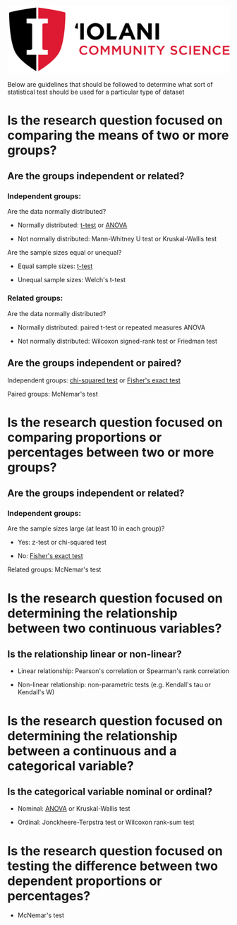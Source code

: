 ![](./IS_Logo_Stacked_CommunityScience.png)

Below are guidelines that should be followed to determine what sort of statistical test should be used for a particular type of dataset

# Is the research question focused on comparing the means of two or more groups?

## Are the groups independent or related?

### Independent groups:

Are the data normally distributed?

-  Normally distributed: [t-test](./pages/ttest.md) or [ANOVA](./pages/anova.md)

-  Not normally distributed: Mann-Whitney U test or Kruskal-Wallis test
    
Are the sample sizes equal or unequal?

- Equal sample sizes: [t-test](./pages/ttest.md)

- Unequal sample sizes: Welch's t-test
    
### Related groups:

Are the data normally distributed?

- Normally distributed: paired t-test or repeated measures ANOVA
    
- Not normally distributed: Wilcoxon signed-rank test or Friedman test
    
## Are the groups independent or paired?

Independent groups: [chi-squared test](./pages/chisquare.md) or [Fisher's exact test](./pages/fisherstest.md)

Paired groups: McNemar's test
      
# Is the research question focused on comparing proportions or percentages between two or more groups?

## Are the groups independent or related?

### Independent groups:

Are the sample sizes large (at least 10 in each group)?

- Yes: z-test or chi-squared test

- No: [Fisher's exact test](./pages/fisherstest.md)

Related groups: McNemar's test
      
# Is the research question focused on determining the relationship between two continuous variables?

## Is the relationship linear or non-linear?

- Linear relationship: Pearson's correlation or Spearman's rank correlation

- Non-linear relationship: non-parametric tests (e.g. Kendall's tau or Kendall's W)

# Is the research question focused on determining the relationship between a continuous and a categorical variable?

## Is the categorical variable nominal or ordinal?

- Nominal: [ANOVA](./pages/anova.md) or Kruskal-Wallis test

- Ordinal: Jonckheere-Terpstra test or Wilcoxon rank-sum test

# Is the research question focused on testing the difference between two dependent proportions or percentages?

- McNemar's test
